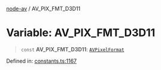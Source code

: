 [node-av](../globals.md) / AV\_PIX\_FMT\_D3D11

# Variable: AV\_PIX\_FMT\_D3D11

> `const` **AV\_PIX\_FMT\_D3D11**: [`AVPixelFormat`](../type-aliases/AVPixelFormat.md)

Defined in: [constants.ts:1167](https://github.com/seydx/av/blob/f8631fc881b394300b1479f511d55cf1c370a87f/src/constants/constants.ts#L1167)
